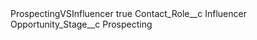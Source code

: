 <?xml version="1.0" encoding="UTF-8"?>
<CustomMetadata xmlns="http://soap.sforce.com/2006/04/metadata" xmlns:xsi="http://www.w3.org/2001/XMLSchema-instance" xmlns:xsd="http://www.w3.org/2001/XMLSchema">
    <label>ProspectingVSInfluencer</label>
    <protected>true</protected>
    <values>
        <field>Contact_Role__c</field>
        <value xsi:type="xsd:string">Influencer</value>
    </values>
    <values>
        <field>Opportunity_Stage__c</field>
        <value xsi:type="xsd:string">Prospecting</value>
    </values>
</CustomMetadata>
